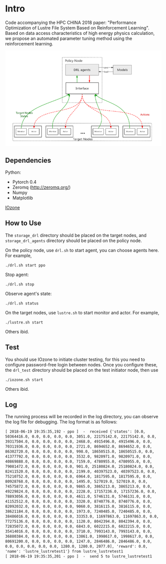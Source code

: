 # Intro

Code accompanying the HPC CHINA 2018 paper:
"Performance Optimization of Lustre File System Based on Reinforcement Learning".
Based on data access characteristics of high energy physics calculation,
we propose an automated parameter tuning method using the reinforcement learning.

![rt](imgs/rt.png)

## Dependencies

Python:

- Pytorch 0.4
- Zeromq (http://zeromq.org/)
- Numpy
- Matplotlib

[IOzone](http://www.iozone.org/)

## How to Use

The `storage_drl` directory should be placed on the target nodes, and `storage_drl_agents` directory should be placed on the policy node.

On the policy node, use `drl.sh` to start agent, you can choose agents here.
For example,

```
./drl.sh start ppo
```

Stop agent:

```
./drl.sh stop
```

Observe agent's state:

```
./drl.sh status
```

On the target nodes, use `lustre.sh` to start monitor and actor.
For example,

```
./lustre.sh start
```

Others ibid.

## Test

You should use IOzone to initiate cluster testing, for this you need to configure password-free login between nodes.
Once you configure these, the `drl_test` directory should be placed on the test initiator node, then use

```
./iozone.sh start
```

Others ibid.

## Log

The running process will be recorded in the log directory, you can observe the log file for debugging.
The log format is as follows:

```
[ 2018-06-19 19:35:35,192 - ppo ]  -  received {'states': [0.0, 50364416.0, 0.0, 0.0, 0.0, 0.0, 3051.0, 22175142.0, 22175142.0, 0.0, 39317504.0, 0.0, 0.0, 0.0, 0.0, 2468.0, 4915496.0, 4915496.0, 0.0, 70311936.0, 0.0, 0.0, 0.0, 0.0, 2721.0, 8694652.0, 8694652.0, 0.0, 86302720.0, 0.0, 0.0, 0.0, 0.0, 998.0, 18650515.0, 18650515.0, 0.0, 41377792.0, 0.0, 0.0, 0.0, 0.0, 3532.0, 9820971.0, 9820971.0, 0.0, 40869888.0, 0.0, 0.0, 0.0, 0.0, 7159.0, 4780955.0, 4780955.0, 0.0, 79081472.0, 0.0, 0.0, 0.0, 0.0, 901.0, 25180824.0, 25180824.0, 0.0, 82411520.0, 0.0, 0.0, 0.0, 0.0, 2199.0, 40397523.0, 40397523.0, 0.0, 75210752.0, 0.0, 0.0, 0.0, 0.0, 6964.0, 1817595.0, 1817595.0, 0.0, 80928768.0, 0.0, 0.0, 0.0, 0.0, 1495.0, 527019.0, 527019.0, 0.0, 74575872.0, 0.0, 0.0, 0.0, 0.0, 9865.0, 3865213.0, 3865213.0, 0.0, 49229824.0, 0.0, 0.0, 0.0, 0.0, 2228.0, 17157236.0, 17157236.0, 0.0, 78893056.0, 0.0, 0.0, 0.0, 0.0, 4611.0, 5746131.0, 5746131.0, 0.0, 41152512.0, 0.0, 0.0, 0.0, 0.0, 3320.0, 8740776.0, 8740776.0, 0.0, 82092032.0, 0.0, 0.0, 0.0, 0.0, 9060.0, 3816115.0, 3816115.0, 0.0, 38621184.0, 0.0, 0.0, 0.0, 0.0, 1973.0, 7240485.0, 7240485.0, 0.0, 38486016.0, 0.0, 0.0, 0.0, 0.0, 33353.0, 11697863.0, 11697863.0, 0.0, 77275136.0, 0.0, 0.0, 0.0, 0.0, 1120.0, 8042394.0, 8042394.0, 0.0, 72835072.0, 0.0, 0.0, 0.0, 0.0, 6843.0, 6022215.0, 6022215.0, 0.0, 35414016.0, 0.0, 0.0, 0.0, 0.0, 3710.0, 7993143.0, 7993143.0, 0.0, 36880384.0, 0.0, 0.0, 0.0, 0.0, 13861.0, 1998617.0, 1998617.0, 0.0, 80691200.0, 0.0, 0.0, 0.0, 0.0, 1247.0, 2846486.0, 2846486.0, 0.0, 0.0, 0.0, 0.0, 0.0, 0.0, 1280.0, 1280.0, 2077.0], 'reward': 0.0, 'name': 'lustre_lustretest1'} from lustre_lustretest1
[ 2018-06-19 19:35:35,201 - ppo ]  -  send 5 to lustre_lustretest1
```
